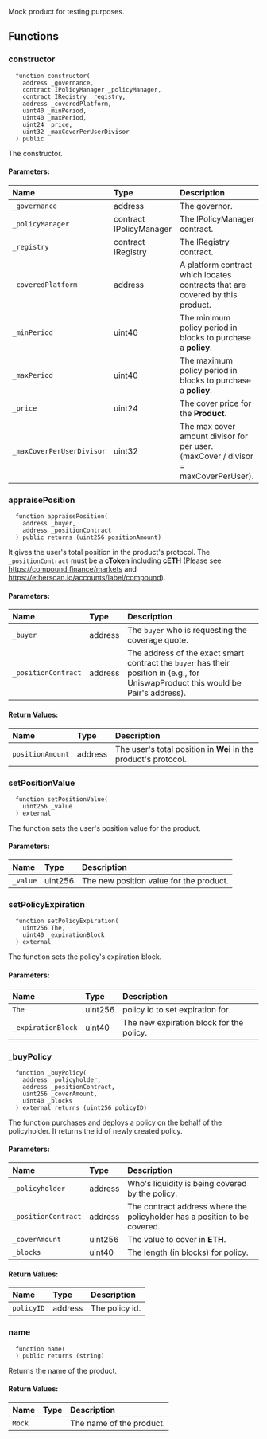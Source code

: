 Mock product for testing purposes.


## Functions
### constructor
```solidity
  function constructor(
    address _governance,
    contract IPolicyManager _policyManager,
    contract IRegistry _registry,
    address _coveredPlatform,
    uint40 _minPeriod,
    uint40 _maxPeriod,
    uint24 _price,
    uint32 _maxCoverPerUserDivisor
  ) public
```
The constructor.


#### Parameters:
| Name | Type | Description                                                          |
| :--- | :--- | :------------------------------------------------------------------- |
|`_governance` | address | The governor.
|`_policyManager` | contract IPolicyManager | The IPolicyManager contract.
|`_registry` | contract IRegistry | The IRegistry contract.
|`_coveredPlatform` | address | A platform contract which locates contracts that are covered by this product.
|`_minPeriod` | uint40 | The minimum policy period in blocks to purchase a **policy**.
|`_maxPeriod` | uint40 | The maximum policy period in blocks to purchase a **policy**.
|`_price` | uint24 | The cover price for the **Product**.
|`_maxCoverPerUserDivisor` | uint32 | The max cover amount divisor for per user. (maxCover / divisor = maxCoverPerUser).

### appraisePosition
```solidity
  function appraisePosition(
    address _buyer,
    address _positionContract
  ) public returns (uint256 positionAmount)
```
It gives the user's total position in the product's protocol.
The `_positionContract` must be a **cToken** including **cETH** (Please see https://compound.finance/markets and https://etherscan.io/accounts/label/compound).


#### Parameters:
| Name | Type | Description                                                          |
| :--- | :--- | :------------------------------------------------------------------- |
|`_buyer` | address | The `buyer` who is requesting the coverage quote.
|`_positionContract` | address | The address of the exact smart contract the `buyer` has their position in (e.g., for UniswapProduct this would be Pair's address).

#### Return Values:
| Name                           | Type          | Description                                                                  |
| :----------------------------- | :------------ | :--------------------------------------------------------------------------- |
|`positionAmount`| address | The user's total position in **Wei** in the product's protocol.
### setPositionValue
```solidity
  function setPositionValue(
    uint256 _value
  ) external
```
The function sets the user's position value for the product.


#### Parameters:
| Name | Type | Description                                                          |
| :--- | :--- | :------------------------------------------------------------------- |
|`_value` | uint256 | The new position value for the product.

### setPolicyExpiration
```solidity
  function setPolicyExpiration(
    uint256 The,
    uint40 _expirationBlock
  ) external
```
The function sets the policy's expiration block.


#### Parameters:
| Name | Type | Description                                                          |
| :--- | :--- | :------------------------------------------------------------------- |
|`The` | uint256 | policy id to set expiration for.
|`_expirationBlock` | uint40 | The new expiration block for the policy.

### _buyPolicy
```solidity
  function _buyPolicy(
    address _policyholder,
    address _positionContract,
    uint256 _coverAmount,
    uint40 _blocks
  ) external returns (uint256 policyID)
```
The function purchases and deploys a policy on the behalf of the policyholder. It returns the id of newly created policy.


#### Parameters:
| Name | Type | Description                                                          |
| :--- | :--- | :------------------------------------------------------------------- |
|`_policyholder` | address | Who's liquidity is being covered by the policy.
|`_positionContract` | address | The contract address where the policyholder has a position to be covered.
|`_coverAmount` | uint256 | The value to cover in **ETH**.
|`_blocks` | uint40 | The length (in blocks) for policy.

#### Return Values:
| Name                           | Type          | Description                                                                  |
| :----------------------------- | :------------ | :--------------------------------------------------------------------------- |
|`policyID`| address | The policy id.
### name
```solidity
  function name(
  ) public returns (string)
```
Returns the name of the product.



#### Return Values:
| Name                           | Type          | Description                                                                  |
| :----------------------------- | :------------ | :--------------------------------------------------------------------------- |
|`Mock`|  | The name of the product.
